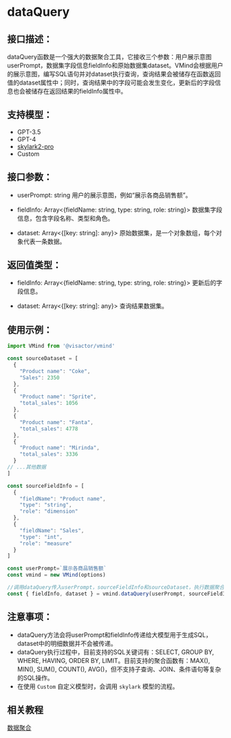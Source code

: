 # dataQuery

## 接口描述：
dataQuery函数是一个强大的数据聚合工具，它接收三个参数：用户展示意图userPrompt，数据集字段信息fieldInfo和原始数据集dataset。VMind会根据用户的展示意图，编写SQL语句并对dataset执行查询，查询结果会被储存在函数返回值的dataset属性中；同时，查询结果中的字段可能会发生变化，更新后的字段信息也会被储存在返回结果的fieldInfo属性中。

## 支持模型：
- GPT-3.5
- GPT-4
- [skylark2-pro](https://www.volcengine.com/product/yunque)
- Custom

## 接口参数：

- userPrompt: string
用户的展示意图，例如“展示各商品销售额”。

- fieldInfo: Array<{fieldName: string, type: string, role: string}>
数据集字段信息，包含字段名称、类型和角色。

- dataset: Array<{[key: string]: any}>
原始数据集，是一个对象数组，每个对象代表一条数据。

## 返回值类型：

- fieldInfo: Array<{fieldName: string, type: string, role: string}>
更新后的字段信息。

- dataset: Array<{[key: string]: any}>
查询结果数据集。

## 使用示例：

```ts
import VMind from '@visactor/vmind'

const sourceDataset = [
  {
    "Product name": "Coke",
    "Sales": 2350
  },
  {
    "Product name": "Sprite",
    "total_sales": 1056
  },
  {
    "Product name": "Fanta",
    "total_sales": 4778
  },
  {
    "Product name": "Mirinda",
    "total_sales": 3336
  }
// ...其他数据
]

const sourceFieldInfo = [
  {
    "fieldName": "Product name",
    "type": "string",
    "role": "dimension"
  },
  {
    "fieldName": "Sales",
    "type": "int",
    "role": "measure"
  }
]

const userPrompt=`展示各商品销售额`
const vmind = new VMind(options)

//调用dataQuery传入userPrompt，sourceFieldInfo和sourceDataset，执行数据聚合
const { fieldInfo, dataset } = vmind.dataQuery(userPrompt, sourceFieldInfo, sourceDataset);
```

## 注意事项：

- dataQuery方法会将userPrompt和fieldInfo传递给大模型用于生成SQL，dataset中的明细数据并不会被传递。
- dataQuery执行过程中，目前支持的SQL关键词有：SELECT, GROUP BY, WHERE, HAVING, ORDER BY, LIMIT。目前支持的聚合函数有：MAX(), MIN(), SUM(), COUNT(), AVG()，但不支持子查询、JOIN、条件语句等复杂的SQL操作。
- 在使用 `Custom` 自定义模型时，会调用 `skylark` 模型的流程。

## 相关教程
[数据聚合](../guide/Basic_Tutorial/Data_Aggregation)
